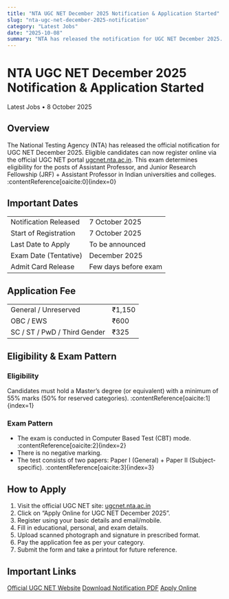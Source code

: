 ```yaml
---
title: "NTA UGC NET December 2025 Notification & Application Started"
slug: "nta-ugc-net-december-2025-notification"
category: "Latest Jobs"
date: "2025-10-08"
summary: "NTA has released the notification for UGC NET December 2025. Candidates can now apply online, check eligibility, exam pattern, and important dates."
---
```


<h1 class="text-3xl font-bold text-amber-600 mb-4">NTA UGC NET December 2025 Notification & Application Started</h1>

<p class="text-sm text-gray-500 mb-6">
  Latest Jobs • 8 October 2025
</p>

<div class="bg-amber-50 dark:bg-gray-800 border-l-4 border-amber-500 p-4 rounded-lg shadow mb-6">
  <h2 class="text-lg font-semibold mb-2">Overview</h2>
  <p class="text-gray-700 dark:text-gray-300">
    The National Testing Agency (NTA) has released the official notification for UGC NET December 2025. Eligible candidates can now register online via the official UGC NET portal <a href="https://ugcnet.nta.ac.in" class="text-blue-600">ugcnet.nta.ac.in</a>. This exam determines eligibility for the posts of Assistant Professor, and Junior Research Fellowship (JRF) + Assistant Professor in Indian universities and colleges. :contentReference[oaicite:0]{index=0}
  </p>
</div>

<section class="mb-8">
  <div class="bg-white dark:bg-gray-900 shadow rounded-lg overflow-hidden">
    <div class="bg-amber-500 px-4">
      <h2 class="text-lg font-semibold text-white py-4">Important Dates</h2>
    </div>
    <div class="p-4">
      <table class="w-full text-sm border">
        <tbody>
          <tr><td class="p-2 font-medium">Notification Released</td><td class="p-2">7 October 2025</td></tr>
          <tr><td class="p-2 font-medium">Start of Registration</td><td class="p-2">7 October 2025</td></tr>
          <tr><td class="p-2 font-medium">Last Date to Apply</td><td class="p-2">To be announced</td></tr>
          <tr><td class="p-2 font-medium">Exam Date (Tentative)</td><td class="p-2">December 2025</td></tr>
          <tr><td class="p-2 font-medium">Admit Card Release</td><td class="p-2">Few days before exam</td></tr>
        </tbody>
      </table>
    </div>
  </div>
</section>

<section class="mb-8">
  <div class="bg-white dark:bg-gray-900 shadow rounded-lg overflow-hidden">
    <div class="bg-amber-500 px-4">
      <h2 class="text-lg font-semibold text-white py-4">Application Fee</h2>
    </div>
    <div class="p-4">
      <table class="w-full text-sm border">
        <tbody>
          <tr><td class="p-2 font-medium">General / Unreserved</td><td class="p-2">₹1,150</td></tr>
          <tr><td class="p-2 font-medium">OBC / EWS</td><td class="p-2">₹600</td></tr>
          <tr><td class="p-2 font-medium">SC / ST / PwD / Third Gender</td><td class="p-2">₹325</td></tr>
        </tbody>
      </table>
    </div>
  </div>
</section>

<section class="mb-8">
  <div class="bg-white dark:bg-gray-900 shadow rounded-lg overflow-hidden">
    <div class="bg-amber-500 px-4">
      <h2 class="text-lg font-semibold text-white py-4">Eligibility & Exam Pattern</h2>
    </div>
    <div class="p-4">
      <h3 class="font-semibold mb-2">Eligibility</h3>
      <p class="text-gray-700 dark:text-gray-300 mb-4">
        Candidates must hold a Master’s degree (or equivalent) with a minimum of 55% marks (50% for reserved categories). :contentReference[oaicite:1]{index=1}
      </p>
      <h3 class="font-semibold mb-2">Exam Pattern</h3>
      <ul class="list-disc pl-6 text-gray-700 dark:text-gray-300">
        <li>The exam is conducted in Computer Based Test (CBT) mode. :contentReference[oaicite:2]{index=2}</li>
        <li>There is no negative marking.</li>
        <li>The test consists of two papers: Paper I (General) + Paper II (Subject-specific). :contentReference[oaicite:3]{index=3}</li>
      </ul>
    </div>
  </div>
</section>

<section class="mb-8">
  <div class="bg-white dark:bg-gray-900 shadow rounded-lg overflow-hidden">
    <div class="bg-amber-500 px-4">
      <h2 class="text-lg font-semibold text-white py-4">How to Apply</h2>
    </div>
    <div class="p-4">
      <ol class="list-decimal pl-6 text-gray-700 dark:text-gray-300">
        <li>Visit the official UGC NET site: <a href="https://ugcnet.nta.ac.in" class="text-blue-600">ugcnet.nta.ac.in</a></li>
        <li>Click on “Apply Online for UGC NET December 2025”.</li>
        <li>Register using your basic details and email/mobile.</li>
        <li>Fill in educational, personal, and exam details.</li>
        <li>Upload scanned photograph and signature in prescribed format.</li>
        <li>Pay the application fee as per your category.</li>
        <li>Submit the form and take a printout for future reference.</li>
      </ol>
    </div>
  </div>
</section>

<section class="mb-8">
  <div class="bg-white dark:bg-gray-900 shadow rounded-lg overflow-hidden">
    <div class="bg-amber-500 px-4">
      <h2 class="text-lg font-semibold text-white py-4">Important Links</h2>
    </div>
    <div class="p-4 space-y-3">
      <a href="https://ugcnet.nta.nic.in/" class="block text-center px-4 py-2 rounded font-medium shadow bg-blue-600 text-white hover:opacity-90 transition" target="_blank">Official UGC NET Website</a>
      <a href="https://cdnbbsr.s3waas.gov.in/s301eee509ee2f68dc6014898c309e86bf/uploads/2025/10/20251007780775027.pdf" class="block text-center px-4 py-2 rounded font-medium shadow bg-lime-400 text-white hover:opacity-90 transition">Download Notification PDF</a>
      <a href="https://examinationservices.nic.in/examsys2026/root/Home.aspx?enc=Ei4cajBkK1gZSfgr53ImFV/yIzhTZHBze3wooSg9Dji7i9exw5/qFfcE5k3n2fsV" class="block text-center px-4 py-2 rounded font-medium shadow bg-amber-400 text-white hover:opacity-90 transition">Apply Online</a>
    </div>
  </div>
</section>
